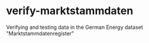# verify-marktstammdaten
Verifying and testing data in the German Energy dataset "Marktstammdatenregister"
